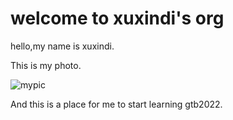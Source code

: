 # welcome to xuxindi's org
hello,my name is xuxindi.

This is my photo.

![mypic](D:\gtb2022\.github\assets\mypic.jpg)


And this is a place for me to start learning gtb2022.
